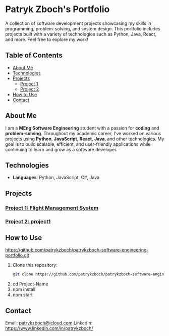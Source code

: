 # Patryk Zboch's Portfolio

A collection of software development projects showcasing my skills in programming, problem-solving, and system design. This portfolio includes projects built with a variety of technologies such as Python, Java, React, and more. Feel free to explore my work!

## Table of Contents
- [About Me](#about-me)
- [Technologies](#technologies)
- [Projects](#projects)
  - [Project 1](#project-1)
  - [Project 2](#project-2)
- [How to Use](#how-to-use)
- [Contact](#contact)

## About Me
I am a **MEng Software Engineering** student with a passion for **coding** and **problem-solving**. Throughout my academic career, I've worked on various projects using **Python**, **JavaScript**, **React**, **Java**, and other technologies. My goal is to build scalable, efficient, and user-friendly applications while continuing to learn and grow as a software developer.

## Technologies
- **Languages**: Python, JavaScript, C#, Java

## Projects

### [Project 1: Flight Management System](link-to-project-1)
### [Project 2: project1](link2)

## How to Use
https://github.com/patrykzboch/patrykzboch-software-engineering-portfolio.git
1. Clone this repository:
   ```bash
   git clone https://github.com/patrykzboch/patrykzboch-software-engineering-portfolio.git
2. cd Project-Name
3. npm install
4. npm start

## Contact

Email: patrykzboch@icloud.com
LinkedIn: https://www.linkedin.com/in/patrykzboch/
